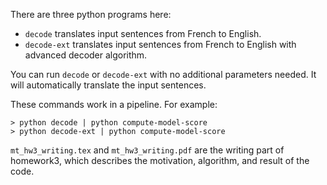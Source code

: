 There are three python programs here:

- `decode` translates input sentences from French to English.
- `decode-ext` translates input sentences from French to English with advanced decoder algorithm.

You can run `decode` or `decode-ext` with no additional parameters needed. It will automatically translate the input sentences.

These commands work in a pipeline. For example:

    > python decode | python compute-model-score
    > python decode-ext | python compute-model-score

`mt_hw3_writing.tex` and `mt_hw3_writing.pdf` are the writing part of homework3, which describes the motivation, algorithm, and result of the code.